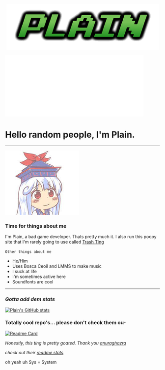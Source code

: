 <p align="center"><img alt="Plainlogo" src="plaib.png"></p>

<img alt="Pletooo" src="Pleto.png" width=450px height=200px>

# Hello random people, I'm Plain.
---
![Keine](keine.jpeg)

### Time for things about me

I'm Plain, a bad game developer. Thats pretty much it. I also run this poopy site that I'm rarely going to use called [Trash Ting](https://plainsys.github.io/)

`Other things about me`
- He/Him
- Uses Bosca Ceoil and LMMS to make music
- I suck at life
- I'm sometimes active here
- Soundfonts are cool
---
### *Gotta add dem stats*

[![Plain's GitHub stats](https://github-readme-stats.vercel.app/api?username=PlainSys&theme=algolia)](https://github.com/anuraghazra/github-readme-stats)

### Totally cool repo's... please don't check them ou-

[![Readme Card](https://github-readme-stats.vercel.app/api/pin/?username=PlainSys&repo=plainsys.github.io&theme=algolia)](https://github.com/PlainSys/plainsys.github.io)

*Honestly, this ting is pretty goated. Thank you [anuraghazra](https://github.com/anuraghazra)*

*check out their [readme stats](https://github.com/anuraghazra/github-readme-stats)*



oh yeah uh Sys = System
